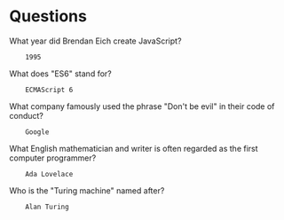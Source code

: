 # Questions

What year did Brendan Eich create JavaScript?

```
    1995
```

What does "ES6" stand for?

```
    ECMAScript 6
```

What company famously used the phrase "Don't be evil" in their code of conduct?

```
    Google
```

What English mathematician and writer is often regarded as the first computer programmer?

```
    Ada Lovelace
```

Who is the "Turing machine" named after?

```
    Alan Turing
```
